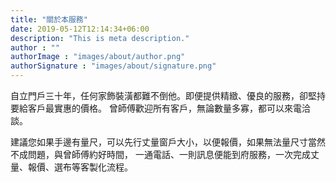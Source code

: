 ```yaml
---
title: "關於本服務"
date: 2019-05-12T12:14:34+06:00
description: "This is meta description."
author : ""
authorImage : "images/about/author.png"
authorSignature : "images/about/signature.png"
---
```


自立門戶三十年，任何家飾裝潢都難不倒他。​即便提供精緻、優良的服務，卻堅持要給客戶最實惠的價格。
曾師傅歡迎所有客戶，無論數量多寡，都可以來電洽談。

建議您如果手邊有量尺，可以先行丈量窗戶大小，以便報價，如果無法量尺寸當然不成問題，與曾師傅約好時間，
一通電話、一則訊息便能到府服務，一次完成丈量、報價、選布等客製化流程。
